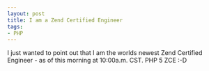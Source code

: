 ```yaml
---
layout: post
title: I am a Zend Certified Engineer
tags:
- PHP
---
```


I just wanted to point out that I am the worlds newest Zend Certified Engineer - as of this morning at 10:00a.m. CST. PHP 5 ZCE :-D
